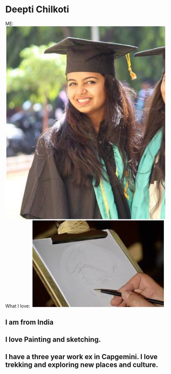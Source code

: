 # Deepti Chilkoti
ME: 
![alt text](https://github.com/Deepti0605/itmd-521/blob/master/Images/deepti.JPG "Thats me")
What I love: 
![alt text](https://github.com/Deepti0605/itmd-521/blob/master/Images/book.JPG "Sketching")
## I am from India
## I love Painting and sketching.
## I have a three year work ex in Capgemini. I love trekking and exploring new places and culture.
